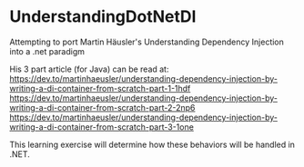 # UnderstandingDotNetDI
Attempting to port Martin Häusler's Understanding Dependency Injection into a .net paradigm

His 3 part article (for Java) can be read at:
https://dev.to/martinhaeusler/understanding-dependency-injection-by-writing-a-di-container-from-scratch-part-1-1hdf
https://dev.to/martinhaeusler/understanding-dependency-injection-by-writing-a-di-container-from-scratch-part-2-2np6
https://dev.to/martinhaeusler/understanding-dependency-injection-by-writing-a-di-container-from-scratch-part-3-1one

This learning exercise will determine how these behaviors will be handled in .NET.
